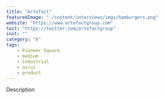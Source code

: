 ```yaml
---
title: "Artefact"
featuredImage: "./content/interviews/imgs/hamburgers.png"
website: "https://www.artefactgroup.com"
twit: "https://twitter.com/artefactgroup"
inst: ""
category: "A"
tags:
    - Pioneer Square
    - medium
    - industrial
    - ux/ui
    - product
---
```


Description
